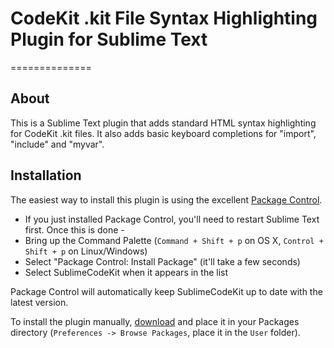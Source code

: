 # CodeKit .kit File Syntax Highlighting Plugin for Sublime Text
==============

## About
This is a Sublime Text plugin that adds standard HTML syntax highlighting for CodeKit .kit files. It also adds basic keyboard completions for "import", "include" and "myvar".

## Installation
The easiest way to install this plugin is using the excellent [Package Control](http://wbond.net/sublime\_packages/package\_control).

 * If you just installed Package Control, you'll need to restart Sublime Text first. Once this is done -
 * Bring up the Command Palette (`Command + Shift + p` on OS X, `Control + Shift + p` on Linux/Windows)
 * Select "Package Control: Install Package" (it'll take a few seconds)
 * Select SublimeCodeKit when it appears in the list

 Package Control will automatically keep SublimeCodeKit up to date with the latest version.

To install the plugin manually, [download](https://github.com/ManxStef/sublime-codekit/archive/master.zip) and place it in your Packages directory (`Preferences -> Browse Packages`, place it in the `User` folder).
